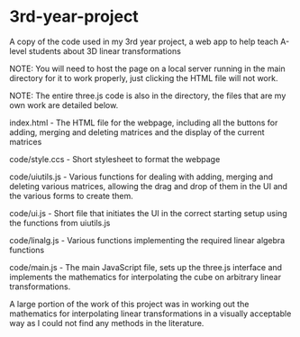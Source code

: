 # 3rd-year-project
A copy of the code used in my 3rd year project, a web app to help teach A-level students about 3D linear transformations

NOTE: You will need to host the page on a local server running in the main directory for it to work properly, just clicking the HTML file will not work.

NOTE: The entire three.js code is also in the directory, the files that are my own work are detailed below.

index.html - The HTML file for the webpage, including all the buttons for adding, merging and deleting matrices and the display of the current matrices

code/style.ccs - Short stylesheet to format the webpage

code/uiutils.js - Various functions for dealing with adding, merging and deleting various matrices, allowing the drag and drop of them in the UI and the various forms to create them.

code/ui.js - Short file that initiates the UI in the correct starting setup using the functions from uiutils.js

code/linalg.js - Various functions implementing the required linear algebra functions

code/main.js - The main JavaScript file, sets up the three.js interface and implements the mathematics for interpolating the cube on arbitrary linear transformations.

A large portion of the work of this project was in working out the mathematics for interpolating linear transformations in a visually acceptable way as I could not find any methods in the literature.
